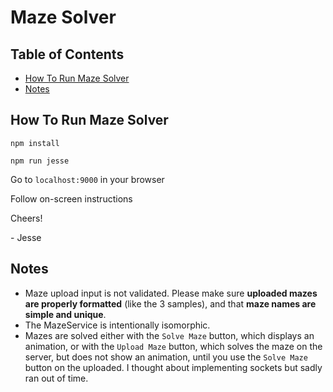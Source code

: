 # Maze Solver

## Table of Contents

- [How To Run Maze Solver](#how-to-run-maze-solver)
- [Notes](#notes)

## How To Run Maze Solver

`npm install`

`npm run jesse`

Go to `localhost:9000` in your browser

Follow on-screen instructions

Cheers!

\- Jesse

## Notes

- Maze upload input is not validated. Please make sure **uploaded mazes are properly formatted** (like the 3 samples), and that **maze names are simple and unique**.
- The MazeService is intentionally isomorphic.
- Mazes are solved either with the `Solve Maze` button, which displays an animation, or with the `Upload Maze` button, which solves the maze on the server, but does not show an animation, until you use the `Solve Maze` button on the uploaded. I thought about implementing sockets but sadly ran out of time.